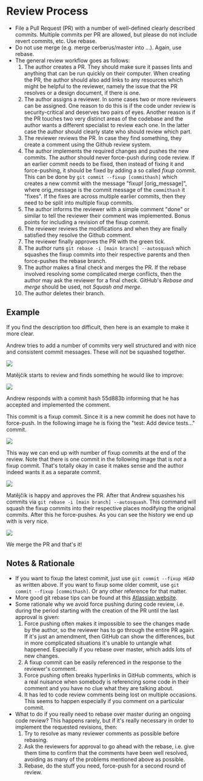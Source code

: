 # Review Process

- File a Pull Request (PR) with a number of well-defined clearly described commits.
  Multiple commits per PR are allowed, but please do not include revert commits, etc. Use rebase.
- Do not use merge (e.g. merge cerberus/master into ...). Again, use rebase.
- The general review workflow goes as follows:
  1. The author creates a PR. They should make sure it passes lints and anything that can be run
     quickly on their computer. When creating the PR, the author should also add links to any resources
     which might be helpful to the reviewer, namely the issue that the PR resolves or a design document,
     if there is one.
  2. The author assigns a reviewer. In some cases two or more reviewers can be assigned. One reason to do
     this is if the code under review is security-critical and deserves two pairs of eyes. Another reason
     is if the PR touches two very distinct areas of the codebase and the author wants a different specialist
     to review each one. In the latter case the author should clearly state who should review which part.
  3. The reviewer reviews the PR. In case they find something, they create a comment using the Github review
     system.
  4. The author implements the required changes and pushes the new commits. The author should never
     force-push during code review. If an earlier commit needs to be fixed, then instead of fixing it and
     force-pushing, it should be fixed by adding a so called _fixup_ commit. This can be done by
     `git commit --fixup [commithash]` which creates a new commit with the message "fixup! [orig_message]",
     where orig_message is the commit message of the `commithash` it "fixes". If the fixes are across
     multiple earlier commits, then they need to be split into multiple fixup commits.
  5. The author informs the reviewer with a simple comment "done" or similar to tell the reviewer
     their comment was implemented. Bonus points for including a revision of the fixup commit.
  6. The reviewer reviews the modifications and when they are finally satisfied they resolve the Github
     comment.
  7. The reviewer finally approves the PR with the green tick.
  8. The author runs `git rebase -i [main branch] --autosquash` which squashes the fixup commits into
     their respective parents and then force-pushes the rebase branch.
  9. The author makes a final check and merges the PR. If the rebase involved resolving some complicated
     merge conflicts, then the author may ask the reviewer for a final check. GitHub's _Rebase and merge_
     should be used, not _Squash and merge_.
  10. The author deletes their branch.

## Example

If you find the description too difficult, then here is an example to make it more clear.

Andrew tries to add a number of commits very well structured and with nice and consistent commit
messages. These will _not_ be squashed together.

![](review-1.png)

Matějčík starts to review and finds something he would like to improve:

![](review-2.png)

Andrew responds with a commit hash 55d883b informing that he has accepted and implemented the
comment.

This commit is a fixup commit. Since it is a new commit he does not have to force-push. In the
following image he is fixing the "test: Add device tests..." commit.

![](review-3.png)

This way we can end up with number of fixup commits at the end of the review. Note that there is one commit in the following image that is _not_ a fixup commit. That's totally okay in case it makes sense and the author indeed wants it as a separate commit.

![](review-4.png)

Matějčík is happy and approves the PR. After that Andrew squashes his commits via `git rebase -i [main branch] --autosquash`. This command will squash the fixup commits into their respective places modifying the original commits. After this he force-pushes. As you can see the history we end up with is very nice.

![](review-5.png)

We merge the PR and that's it!

## Notes & Rationale

- If you want to fixup the latest commit, just use `git commit --fixup HEAD` as written above. If you want to fixup some older commit, use `git commit --fixup [commithash]`. Or any other reference for that matter.
- More good git rebase tips can be found at this [Atlassian website](https://www.atlassian.com/git/tutorials/rewriting-history/git-rebase).
- Some rationale why we avoid force pushing during code review, i.e. during the period starting with the creation of the PR until the last approval is given:
  1. Force pushing often makes it impossible to see the changes made by the author, so the reviewer has to go through the entire PR again. If it's just an amendment, then GitHub can show the differences, but in more complicated situations it's unable to untangle what happened. Especially if you rebase over master, which adds lots of new changes.
  2. A fixup commit can be easily referenced in the response to the reviewer's comment.
  3. Force pushing often breaks hyperlinks in GitHub comments, which is a real nuisance when somebody is referencing some code in their comment and you have no clue what they are talking about.
  4. It has led to code review comments being lost on multiple occasions. This seems to happen especially if you comment on a particular commit.
- What to do if you really need to rebase over master during an ongoing code review? This happens rarely, but if it's really necessary in order to implement the requested revisions, then:
  1. Try to resolve as many reviewer comments as possible before rebasing.
  2. Ask the reviewers for approval to go ahead with the rebase, i.e. give them time to confirm that the comments have been well resolved, avoiding as many of the problems mentioned above as possible.
  3. Rebase, do the stuff you need, force-push for a second round of review.

